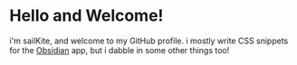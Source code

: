 # Hello and Welcome!

i'm sailKite, and welcome to my GitHub profile. i mostly write CSS snippets for the [Obsidian](https://obsidian.md) app, but i dabble in some other things too!
